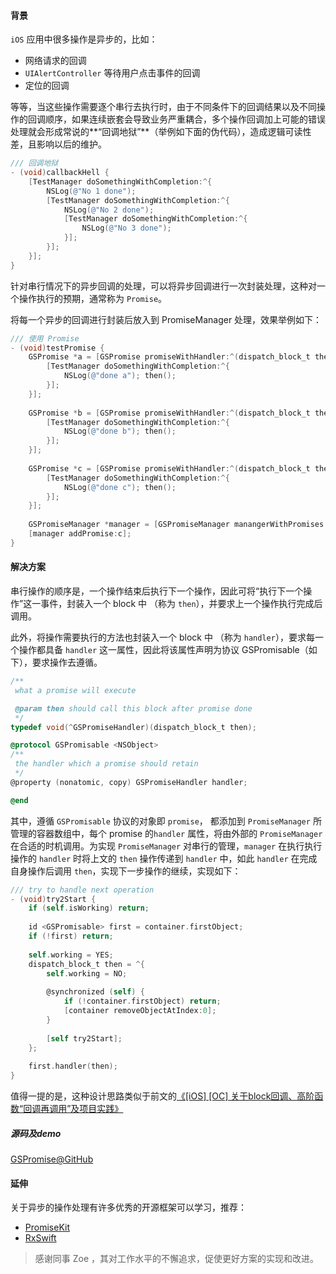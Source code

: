 #### 背景
```iOS``` 应用中很多操作是异步的，比如：
- 网络请求的回调
- ```UIAlertController``` 等待用户点击事件的回调
- 定位的回调

等等，当这些操作需要逐个串行去执行时，由于不同条件下的回调结果以及不同操作的回调顺序，如果连续嵌套会导致业务严重耦合，多个操作回调加上可能的错误处理就会形成常说的**“回调地狱”**（举例如下面的伪代码），造成逻辑可读性差，且影响以后的维护。

```Objective-C
/// 回调地狱
- (void)callbackHell {
    [TestManager doSomethingWithCompletion:^{
        NSLog(@"No 1 done");
        [TestManager doSomethingWithCompletion:^{
            NSLog(@"No 2 done");
            [TestManager doSomethingWithCompletion:^{
                NSLog(@"No 3 done");
            }];
        }];
    }];
}
```

针对串行情况下的异步回调的处理，可以将异步回调进行一次封装处理，这种对一个操作执行的预期，通常称为 ```Promise```。

将每一个异步的回调进行封装后放入到 PromiseManager 处理，效果举例如下：

```Objective-C
/// 使用 Promise
- (void)testPromise {
    GSPromise *a = [GSPromise promiseWithHandler:^(dispatch_block_t then){
        [TestManager doSomethingWithCompletion:^{
            NSLog(@"done a"); then();
        }];
    }];
    
    GSPromise *b = [GSPromise promiseWithHandler:^(dispatch_block_t then){
        [TestManager doSomethingWithCompletion:^{
            NSLog(@"done b"); then();
        }];
    }];
    
    GSPromise *c = [GSPromise promiseWithHandler:^(dispatch_block_t then){
        [TestManager doSomethingWithCompletion:^{
            NSLog(@"done c"); then();
        }];
    }];
    
    GSPromiseManager *manager = [GSPromiseManager manangerWithPromises:@[a, b]];
    [manager addPromise:c];
}
```

#### 解决方案
串行操作的顺序是，一个操作结束后执行下一个操作，因此可将“执行下一个操作”这一事件，封装入一个 block 中 （称为 ```then```），并要求上一个操作执行完成后调用。

此外，将操作需要执行的方法也封装入一个 block 中 （称为 ```handler```），要求每一个操作都具备 ```handler``` 这一属性，因此将该属性声明为协议 GSPromisable（如下），要求操作去遵循。

```Objective-C
/**
 what a promise will execute

 @param then should call this block after promise done
 */
typedef void(^GSPromiseHandler)(dispatch_block_t then);

@protocol GSPromisable <NSObject>
/**
 the handler which a promise should retain
 */
@property (nonatomic, copy) GSPromiseHandler handler;

@end
```

其中，遵循 ```GSPromisable``` 协议的对象即 ```promise```， 都添加到 ```PromiseManager``` 所管理的容器数组中，每个 promise 的```handler``` 属性，将由外部的 ```PromiseManager``` 在合适的时机调用。为实现 ```PromiseManager``` 对串行的管理，```manager``` 在执行执行操作的 ```handler``` 时将上文的 ```then``` 操作传递到 ```handler``` 中，如此 ```handler``` 在完成自身操作后调用 ```then```，实现下一步操作的继续，实现如下：

```Objective-C
/// try to handle next operation
- (void)try2Start {
    if (self.isWorking) return;
    
    id <GSPromisable> first = container.firstObject;
    if (!first) return;
    
    self.working = YES;
    dispatch_block_t then = ^{
        self.working = NO;
        
        @synchronized (self) {
            if (!container.firstObject) return;
            [container removeObjectAtIndex:0];
        }
        
        [self try2Start];
    };
    
    first.handler(then);
}
```

值得一提的是，这种设计思路类似于前文的[《[iOS] [OC] 关于block回调、高阶函数“回调再调用”及项目实践》](http://www.jianshu.com/p/5d0c85f9abcf)

##### 源码及demo

[GSPromise@GitHub](https://github.com/beforeold/GSPromise)

#### 延伸
关于异步的操作处理有许多优秀的开源框架可以学习，推荐：
-  [PromiseKit](https://github.com/mxcl/PromiseKit) 
- [RxSwift](https://github.com/ReactiveX/RxSwift)

> 感谢同事 Zoe ，其对工作水平的不懈追求，促使更好方案的实现和改进。
